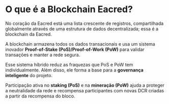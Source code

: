# O que é a Blockchain Eacred?

No coração da Eacred está uma lista crescente de registros, compartilhada globalmente através de uma estrutura de dados decentralizada; essa é a blockchain da Eacred.

A blockchain armazena todos os dados transacionais e usa um sistema inovador **Proof-of-Stake (PoS)/Proof-of-Work (PoW)** para validar transações e manter a rede segura.

Esse sistema híbrido reduz as fraquezas que PoS e PoW tem individualmente. Além disso, ele forma a base para a **governança inteligente** do projeto.

Participação ativa no **staking (PoS)** e na **mineração (PoW)** ajuda a proteger a neutralidade da rede e recompensa participantes com novas DCR criadas a partir da recompensa do bloco.
